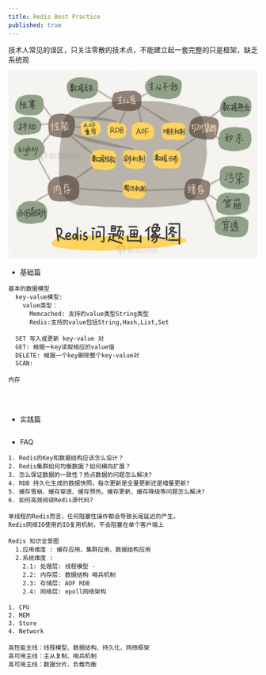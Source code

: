 ```yaml
---
title: Redis Best Practice
published: true
---
```


技术人常见的误区，只关注零散的技术点，不能建立起一套完整的只是框架，缺乏系统观

![Redis Problem self portait](images/redis-problem-self-portrait.jpeg?raw=true)

* 基础篇

```
基本的数据模型 
  key-value模型: 
    value类型：
      Memcached: 支持的value类型String类型 
      Redis:支持的value包括String,Hash,List,Set 

  SET 写入或更新 key-value 对 
  GET: 根据一key读取相应的value值 
  DELETE: 根据一个key删除整个key-value对 
  SCAN: 

内存


  
```

* 实践篇 

```

```

* FAQ

```
1. Redis的Key和数据结构应该怎么设计？
2. Redis集群如何均衡数据？如何横向扩展？
3. 怎么保证数据的一致性？热点数据的问题怎么解决?
4. RDB 持久化生成的数据快照，每次更新是全量更新还是增量更新?
5. 缓存雪崩、缓存穿透、缓存预热、缓存更新、缓存降级等问题怎么解决?
6. 如何高效阅读Redis源代码?

单线程的Redis而言，任何阻塞性操作都会导致长尾延迟的产生，
Redis网络IO使用的IO复用机制，不会阻塞在单个客户端上 

Redis 知识全景图
  1.应用维度 : 缓存应用、集群应用、数据结构应用
  2.系统维度 : 
    2.1: 处理层: 线程模型 - 
    2.2: 内存层: 数据结构 哨兵机制
    2.3: 存储层: AOF RDB
    2.4: 网络层: epoll网络架构

1. CPU 
2. MEM 
3. Store 
4. Network 

高性能主线：线程模型、数据结构、持久化、网络框架 
高可用主线：主从复制、哨兵机制 
高可用主线：数据分片、负载均衡 
```
